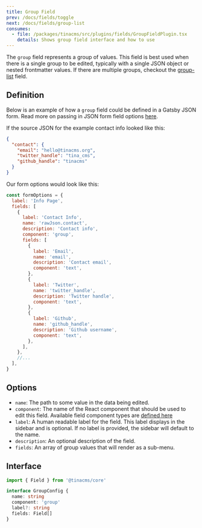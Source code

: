 ```yaml
---
title: Group Field
prev: /docs/fields/toggle
next: /docs/fields/group-list
consumes:
  - file: /packages/tinacms/src/plugins/fields/GroupFieldPlugin.tsx
    details: Shows group field interface and how to use
---
```


The `group` field represents a group of values. This field is best used when there is a single group to be edited, typically with a single JSON object or nested frontmatter values. If there are multiple groups, checkout the [group-list](/docs/fields/group-list) field.

## Definition

Below is an example of how a `group` field could be defined in a Gatsby JSON form. Read more on passing in JSON form field options [here](/docs/gatsby/json#customizing-json-forms).

If the source JSON for the example contact info looked like this:

```json
{
  "contact": {
    "email": "hello@tinacms.org",
    "twitter_handle": "tina_cms",
    "github_handle": "tinacms"
  }
}
```

Our form options would look like this:

```javascript
const formOptions = {
  label: 'Info Page',
  fields: [
    {
      label: 'Contact Info',
      name: 'rawJson.contact',
      description: 'Contact info',
      component: 'group',
      fields: [
        {
          label: 'Email',
          name: 'email',
          description: 'Contact email',
          component: 'text',
        },
        {
          label: 'Twitter',
          name: 'twitter_handle',
          description: 'Twitter handle',
          component: 'text',
        },
        {
          label: 'Github',
          name: 'github_handle',
          description: 'Github username',
          component: 'text',
        },
      ],
    },
    //...
  ],
}
```

## Options

- `name`: The path to some value in the data being edited.
- `component`: The name of the React component that should be used to edit this field. Available field component types are [defined here](/docs/fields)
- `label`: A human readable label for the field. This label displays in the sidebar and is optional. If no label is provided, the sidebar will default to the name.
- `description`: An optional description of the field.
- `fields`: An array of group values that will render as a sub-menu.

## Interface

```typescript
import { Field } from '@tinacms/core'

interface GroupConfig {
  name: string
  component: 'group'
  label?: string
  fields: Field[]
}
```
